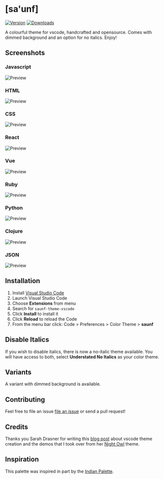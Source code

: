 # [sa'unf]

[![Version](https://vsmarketplacebadge.apphb.com/version/hnrchrdl.saunf-theme-vscode.svg)](https://marketplace.visualstudio.com/items?itemName=hnrchrdl.understated-theme-vscode)
[![Downloads](https://img.shields.io/vscode-marketplace/r/hnrchrdl.saunf-theme-vscode.svg)](https://marketplace.visualstudio.com/items?itemName=hnrchrdl.understated-theme-vscode)

A colourful theme for vscode, handcrafted and opensource. Comes with dimmed background and an option for no italics. Enjoy!

## Screenshots
### Javascript
![Preview](screenshots/js.png)
### HTML
![Preview](screenshots/html.png)
### CSS
![Preview](screenshots/css.png)
### React
![Preview](screenshots/react.png)
### Vue
![Preview](screenshots/vue.png)
### Ruby
![Preview](screenshots/ruby.png)
### Python
![Preview](screenshots/python.png)
### Clojure
![Preview](screenshots/clojure.png)
### JSON
![Preview](screenshots/json.png)

## Installation

1.  Install [Visual Studio Code](https://code.visualstudio.com/)
2.  Launch Visual Studio Code
3.  Choose **Extensions** from menu
4.  Search for `saunf-theme-vscode`
5.  Click **Install** to install it
6.  Click **Reload** to reload the Code
7.  From the menu bar click: Code > Preferences > Color Theme > **saunf**

## Disable Italics

If you wish to disable italics, there is now a no-italic theme available. You will have access to both, select **Understated No Italics** as your color theme.

## Variants
A variant with dimmed background is available.

## Contributing

Feel free to file an issue [file an issue](https://github.com/hnrchrdl/saunf-theme-vscode/issues) or send a pull request!

## Credits

Thanks you Sarah Drasner for writing this [blog post](https://css-tricks.com/creating-a-vs-code-theme/)  about vscode theme creation and the demos that I took over from her [Night Owl](https://marketplace.visualstudio.com/items?itemName=sdras.night-owl) theme.

## Inspiration

This palette was inspired in part by the [Indian Palette](https://flatuicolors.com/palette/in).